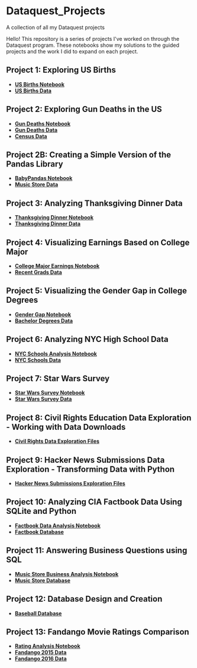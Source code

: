 # Dataquest_Projects
A collection of all my Dataquest projects

Hello! This repository is a series of projects I've worked on through the Dataquest program. These notebooks show my solutions to the guided projects and the work I did to expand on each project.

## Project 1: Exploring US Births
 - __[US Births Notebook](https://github.com/fcdiomede/Dataquest_Projects/blob/master/Project_1/US_Births_GP.ipynb)__
 - __[US Births Data](https://github.com/fcdiomede/Dataquest_Projects/blob/master/Project_1/US_births_1994-2003_CDC_NCHS.csv)__
 
 ## Project 2: Exploring Gun Deaths in the US
  - __[Gun Deaths Notebook](https://github.com/fcdiomede/Dataquest_Projects/blob/master/Project_2/Gun_Deaths_GP.ipynb)__
  - __[Gun Deaths Data](https://github.com/fcdiomede/Dataquest_Projects/blob/master/guns.csv)__
  - __[Census Data](https://github.com/fcdiomede/Dataquest_Projects/blob/master/Project_2/census.csv)__
  
 ## Project 2B: Creating a Simple Version of the Pandas Library
  - __[BabyPandas Notebook]()__
  - __[Music Store Data]()__
  
  ## Project 3: Analyzing Thanksgiving Dinner Data
 - __[Thanksgiving Dinner Notebook](https://github.com/fcdiomede/Dataquest_Projects/blob/master/Project_3/Thanksgiving_Dinner_GP.ipynb)__
 - __[Thanksgiving Dinner Data](https://github.com/fcdiomede/Dataquest_Projects/blob/master/Project_3/thanksgiving.csv)__
 
 ## Project 4: Visualizing Earnings Based on College Major
 - __[College Major Earnings Notebook](https://github.com/fcdiomede/Dataquest_Projects/blob/master/Project_4/Earnings_CollegeMajors_GP.ipynb)__
 - __[Recent Grads Data](https://github.com/fcdiomede/Dataquest_Projects/blob/master/Project_4/recent-grads.csv)__
 
  ## Project 5: Visualizing the Gender Gap in College Degrees
 - __[Gender Gap Notebook](https://github.com/fcdiomede/Dataquest_Projects/blob/master/Project_5/Gender_Gap_GPP.ipynb)__
 - __[Bachelor Degrees Data](https://github.com/fcdiomede/Dataquest_Projects/blob/master/Project_5/percent-bachelors-degrees-women-usa.csv)__

  ## Project 6:  Analyzing NYC High School Data
 - __[NYC Schools Analysis Notebook](https://github.com/fcdiomede/Dataquest_Projects/blob/master/Project_6/Schools.ipynb)__
 - __[NYC Schools Data](https://github.com/fcdiomede/Dataquest_Projects/tree/master/Project_6/NYC_Schools_Data)__

 ## Project 7:  Star Wars Survey
 - __[Star Wars Survey Notebook](https://github.com/fcdiomede/Dataquest_Projects/blob/master/Project_7/Star_Wars_Survey_GP.ipynb)__
 - __[Star Wars Survey Data](https://github.com/fcdiomede/Dataquest_Projects/tree/master/Project_7/star_wars.csv)__
 
  ## Project 8:  Civil Rights Education Data Exploration - Working with Data Downloads
 - __[Civil Rights Data Exploration Files](https://github.com/fcdiomede/Dataquest_Projects/tree/master/Project_8/scripts)__
 
  ## Project 9:  Hacker News Submissions Data Exploration - Transforming Data with Python
 - __[Hacker News Submissions Exploration Files](https://github.com/fcdiomede/Dataquest_Projects/tree/master/Project_9)__
 
  ## Project 10:  Analyzing CIA Factbook Data Using SQLite and Python
 - __[Factbook Data Analysis Notebook](https://github.com/fcdiomede/Dataquest_Projects/blob/master/Project_10/Factbook_Data_GP.ipynb)__
 - __[Factbook Database](https://github.com/fcdiomede/Dataquest_Projects/tree/master/Project_10/factbook.db)__
 
  ## Project 11:  Answering Business Questions using SQL
 - __[Music Store Business Analysis Notebook](https://github.com/fcdiomede/Dataquest_Projects/blob/master/Project_11/Business_Questions_SQL_GP.ipynb)__
 - __[Music Store Database](https://github.com/fcdiomede/Dataquest_Projects/blob/master/Project_11/chinook.db)__
 
  ## Project 12:  Database Design and Creation
 - __[Baseball Database](https://github.com/fcdiomede/Dataquest_Projects/tree/master/Project_12)__
 
  ## Project 13:  Fandango Movie Ratings Comparison
 - __[Rating Analysis Notebook](https://github.com/fcdiomede/Dataquest_Projects/blob/master/Project_13/Fandango_Ratings_GP.ipynb)__
 - __[Fandango 2015 Data](https://github.com/fcdiomede/Dataquest_Projects/blob/master/Project_13/fandango_score_comparison.csv)__
 - __[Fandango 2016 Data](https://github.com/fcdiomede/Dataquest_Projects/blob/master/Project_13/movie_ratings_16_17.csv)__
 
